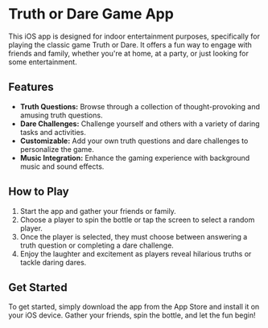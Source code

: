 # Truth or Dare Game App

This iOS app is designed for indoor entertainment purposes, specifically for playing the classic game Truth or Dare. It offers a fun way to engage with friends and family, whether you're at home, at a party, or just looking for some entertainment.

## Features

- **Truth Questions:** Browse through a collection of thought-provoking and amusing truth questions.
- **Dare Challenges:** Challenge yourself and others with a variety of daring tasks and activities.
- **Customizable:** Add your own truth questions and dare challenges to personalize the game.
- **Music Integration:** Enhance the gaming experience with background music and sound effects.

## How to Play

1. Start the app and gather your friends or family.
2. Choose a player to spin the bottle or tap the screen to select a random player.
3. Once the player is selected, they must choose between answering a truth question or completing a dare challenge.
4. Enjoy the laughter and excitement as players reveal hilarious truths or tackle daring dares.

## Get Started

To get started, simply download the app from the App Store and install it on your iOS device. Gather your friends, spin the bottle, and let the fun begin!
